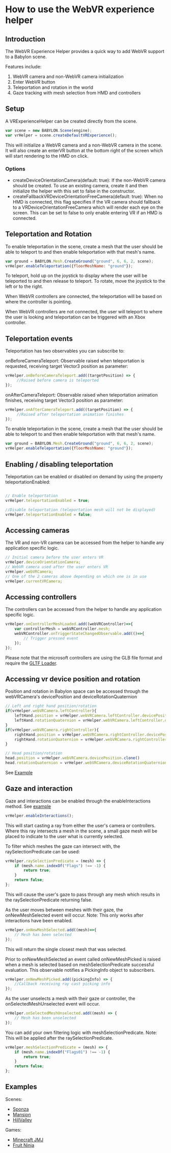 # How to use the WebVR experience helper

## Introduction

The WebVR Experience Helper provides a quick way to add WebVR support to a Babylon scene.

Features include:

1. WebVR camera and non-WebVR camera initialization
1. Enter WebVR button
1. Teleportation and rotation in the world
1. Gaze tracking with mesh selection from HMD and controllers

## Setup

A VRExperienceHelper can be created directly from the scene.

```javascript
var scene = new BABYLON.Scene(engine);
var vrHelper = scene.createDefaultVRExperience();
```

This will initialize a WebVR camera and a non-WebVR camera in the scene. It will also create an enterVR button at the bottom right of the screen which will start rendering to the HMD on click.

### Options

- createDeviceOrientationCamera(default: true): If the non-WebVR camera should be created. To use an existing camera, create it and then initialize the helper with this set to false in the constructor.
- createFallbackVRDeviceOrientationFreeCamera(default: true): When no HMD is connected, this flag specifies if the VR camera should fallback to a VRDeviceOrientationFreeCamera which will render each eye on the screen. This can be set to false to only enable entering VR if an HMD is connected.

## Teleportation and Rotation

To enable teleportation in the scene, create a mesh that the user should be able to teleport to and then enable teleportation with that mesh's name.

```javascript
var ground = BABYLON.Mesh.CreateGround("ground", 6, 6, 2, scene);
vrHelper.enableTeleportation({floorMeshName: "ground"});
```

To teleport, hold up on the joystick to display where the user will be teleported to and then release to teleport.
To rotate, move the joystick to the left or to the right.

When WebVR controllers are connected, the teleportation will be based on where the controller is pointing.

When WebVR controllers are not connected, the user will teleport to where the user is looking and teleportation can be triggered with an Xbox controller. 

## Teleportation events

Teleportation has two observables you can subscribe to:

onBeforeCameraTeleport: Observable raised when teleportation is requested, receiving target Vector3 position as parameter:

```javascript
vrHelper.onBeforeCameraTeleport.add((targetPosition) => {
     //Raised before camera is teleported
});
```

onAfterCameraTeleport: Observable raised when teleportation animation finishes, receiving target Vector3 position as parameter:


```javascript
vrHelper.onAfterCameraTeleport.add((targetPosition) => {
     //Raised after teleportation animation finishes
});
```

To enable teleportation in the scene, create a mesh that the user should be able to teleport to and then enable teleportation with that mesh's name.

```javascript
var ground = BABYLON.Mesh.CreateGround("ground", 6, 6, 2, scene);
vrHelper.enableTeleportation({floorMeshName: "ground"});
```

## Enabling / disabling teleportation
Teleportation can be enabled or disabled on demand by using the property teleportationEnabled:

```javascript

// Enable teleportation
vrHelper.teleportationEnabled = true;

//Disable teleportation (teleportation mesh will not be displayed)
vrHelper.teleportationEnabled = false;
```



## Accessing cameras

The VR and non-VR camera can be accessed from the helper to handle any application specific logic.

```javascript
// Initial camera before the user enters VR
vrHelper.deviceOrientationCamera;
// WebVR camera used after the user enters VR
vrHelper.webVRCamera;
// One of the 2 cameras above depending on which one is in use
vrHelper.currentVRCamera;
```

## Accessing controllers

The controllers can be accessed from the helper to handle any application specific logic.

```javascript
vrHelper.onControllerMeshLoaded.add((webVRController)=>{
    var controllerMesh = webVRController.mesh;
    webVRController.onTriggerStateChangedObservable.add(()=>{
        // Trigger pressed event
    });
});
```

Please note that the microsoft controllers are using the GLB file format and require the [GLTF Loader](https://doc.babylonjs.com/how_to/gltf#gltf-file-import).

## Accessing vr device position and rotation

Position and rotation in Babylon space can be accessed through the webVRCamera's devicePosition and deviceRotationQuaternion

```javascript
// Left and right hand position/rotation
if(vrHelper.webVRCamera.leftController){
    leftHand.position = vrHelper.webVRCamera.leftController.devicePosition.clone()
    leftHand.rotationQuaternion = vrHelper.webVRCamera.leftController.deviceRotationQuaternion.clone()
}
if(vrHelper.webVRCamera.rightController){
    rightHand.position = vrHelper.webVRCamera.rightController.devicePosition.clone()
    rightHand.rotationQuaternion = vrHelper.webVRCamera.rightController.deviceRotationQuaternion.clone()
}

// Head position/rotation
head.position = vrHelper.webVRCamera.devicePosition.clone()
head.rotationQuaternion = vrHelper.webVRCamera.deviceRotationQuaternion.clone()
```

See [Example](https://www.babylonjs-playground.com/#VIGXA3#7)

## Gaze and interaction

Gaze and interactions can be enabled through the enableInteractions method. See [example](http://playground.babylonjs.com/#JA1ND3#40)

```javascript
vrHelper.enableInteractions();
```

This will start casting a ray from either the user's camera or controllers. Where this ray intersects a mesh in the scene, a small gaze mesh will be placed to indicate to the user what is currently selected.

To filter which meshes the gaze can intersect with, the raySelectionPredicate can be used:

```javascript
vrHelper.raySelectionPredicate = (mesh) => {
    if (mesh.name.indexOf("Flags") !== -1) {
        return true;
    }
    return false;
};
```
This will cause the user's gaze to pass through any mesh which results in the raySelectionPredicate returning false.

As the user moves between meshes with their gaze, the onNewMeshSelected event will occur.
Note: This only works after interactions have been enabled.

```javascript
vrHelper.onNewMeshSelected.add((mesh)=>{
    // Mesh has been selected
});
```

This will return the single closest mesh that was selected. 


Prior to onNewMeshSelected an event called onNewMeshPicked is raised when a mesh is selected based on meshSelectionPredicate successful evaluation. This observable notifies a PickingInfo object to subscribers.

 
```javascript
vrHelper.onNewMeshPicked.add((pickingInfo) => {
    //Callback receiving ray cast picking info
});
```

As the user unselects a mesh with their gaze or controller, the onSelectedMeshUnselected event will occur.
 
```javascript
vrHelper.onSelectedMeshUnselected.add((mesh) => {
    // Mesh has been unselected
});
``` 

You can add your own filtering logic with meshSelectionPredicate.
Note: This will be applied after the raySelectionPredicate.
```javascript
vrHelper.meshSelectionPredicate = (mesh) => {
    if (mesh.name.indexOf("Flags01") !== -1) {
        return true;
    }
    return false;
};
```

## Examples

Scenes:

- [Sponza](https://www.babylonjs-playground.com/#JA1ND3#6)
- [Mansion](https://www.babylonjs-playground.com/#JA1ND3#15)
- [HillValley](https://www.babylonjs-playground.com/#JA1ND3#18)

Games:

- [Minecraft JMJ](https://www.babylonjs-playground.com/#32DWVS#4)
- [Fruit Ninja](https://playground.babylonjs.com/#FAXLY2)
